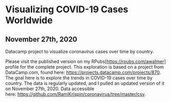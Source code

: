 # Visualizing COVID-19 Cases Worldwide
## November 27th, 2020
Datacamp project to visualize coronavirus cases over time by country.

Please visit the published version on my RPubs[https://rpubs.com/awalmer] profile for the complete project.
This exploration is based on a project from DataCamp.com, found here: https://projects.datacamp.com/projects/870. 
The goal here is to explore the trends in COVID-19 cases over time by country. The data is regularly updated, and I pulled an updated version of it on November 27th, 2020. 
Data accessible here: https://github.com/RamiKrispin/coronavirus/tree/master/csv.
